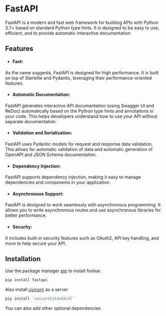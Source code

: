 
# FastAPI

FastAPI is a modern and fast web framework for building APIs with Python 3.7+ based on standard Python type hints. It is designed to be easy to use, efficient, and to provide automatic interactive documentation 

## Features
* #### Fast:
 As the name suggests, FastAPI is designed for high performance. It is built on top of Starlette and Pydantic, leveraging their performance-oriented features.

* #### Automatic Documentation:
 FastAPI generates interactive API documentation (using Swagger UI and ReDoc) automatically based on the Python type hints and annotations in your code. This helps developers understand how to use your API without separate documentation.

* #### Validation and Serialization:
FastAPI uses Pydantic models for request and response data validation. This allows for automatic validation of data and automatic generation of OpenAPI and JSON Schema documentation.

* #### Dependency Injection:
FastAPI supports dependency injection, making it easy to manage dependencies and components in your application.

* #### Asynchronous Support:
FastAPI is designed to work seamlessly with asynchronous programming. It allows you to write asynchronous routes and use asynchronous libraries for better performance.

* #### Security:
It includes built-in security features such as OAuth2, API key handling, and more to help secure your API.

## Installation

Use the package manager [pip](https://pip.pypa.io/en/stable/) to install foobar.

```bash
pip install fastapi
```

Also install [uvicorn](https://www.uvicorn.org/) as a server 
```bash
pip install 'uvicorn[standard]'
```

You can also add other optional dependencies 